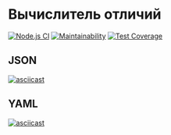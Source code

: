 # Вычислитель отличий

[![Node.js CI](https://github.com/AlexeyBritvin/Hexlet.frontend-project-lvl2/workflows/Node.js%20CI/badge.svg)](https://github.com/AlexeyBritvin/Hexlet.frontend-project-lvl2/actions?query=workflow%3A%22Node.js+CI%22)
[![Maintainability](https://api.codeclimate.com/v1/badges/1bcd5deca7b243715f30/maintainability)](https://codeclimate.com/github/AlexeyBritvin/Hexlet.frontend-project-lvl2/maintainability)
[![Test Coverage](https://api.codeclimate.com/v1/badges/1bcd5deca7b243715f30/test_coverage)](https://codeclimate.com/github/AlexeyBritvin/Hexlet.frontend-project-lvl2/test_coverage)

## JSON
[![asciicast](https://asciinema.org/a/mZB9rcHIjCOkPAObDh9YmuLeT.svg)](https://asciinema.org/a/mZB9rcHIjCOkPAObDh9YmuLeT)

## YAML
[![asciicast](https://asciinema.org/a/LFdJYr1LCCe0XSIy2XNoPq10e.svg)](https://asciinema.org/a/LFdJYr1LCCe0XSIy2XNoPq10e)
